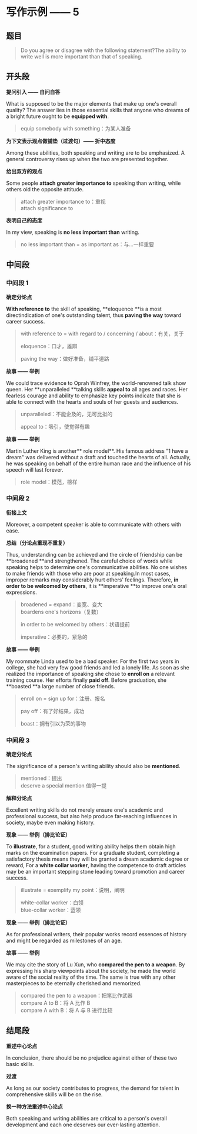 # 写作示例 —— 5

## 题目

> Do you agree or disagree with the following statement?The ability to write well is more important than that of speaking.

## 开头段

**提问引入 —— 自问自答**

What is supposed to be the major elements that make up one's overall quality? The answer lies in those essential skills that anyone who dreams of a bright future ought to be **equipped with**.

> equip somebody with something：为某人准备

**为下文表示观点做铺垫（过渡句）—— 折中态度**

Among these abilities, both speaking and writing are to be emphasized. A general controversy rises up when the two are presented together.

**给出双方的观点**

Some people **attach greater importance to** speaking than writing, while others old the opposite attitude.

> attach greater importance to：重视\
> attach significance to

**表明自己的态度**

In my view, speaking is **no less important than** writing.

> &#x20;no less important than = as important as：与...一样重要

## 中间段

### 中间段 1

**确定分论点**

**With reference to** the skill of speaking, **eloquence **is a most directindication of one's outstanding talent, thus **paving the way** toward career success.

> with reference to = with regard to / concerning / about：有关，关于
>
> eloquence：口才，雄辩
>
> paving the way：做好准备，铺平道路

**故事 —— 举例**

We could trace evidence to Oprah Winfrey, the world-renowned talk show queen. Her **unparalleled **talking skills **appeal to** all ages and races. Her fearless courage and ability to emphasize key points indicate that she is able to connect with the hearts and souls of her guests and audiences.

> unparalleled：不能企及的，无可比拟的
>
> appeal to：吸引，使觉得有趣

**故事 —— 举例**

Martin Luther King is another** role model**. His famous address "1 have a dream" was delivered without a draft and touched the hearts of all. Actually, he was speaking on behalf of the entire human race and the influence of his speech will last forever.

> role model：模范，榜样

### 中间段 2

**衔接上文**

Moreover, a competent speaker is able to communicate with others with ease.

**总结（分论点重现不重复）**

Thus, understanding can be achieved and the circle of friendship can be **broadened **and strengthened. The careful choice of words while speaking helps to determine one's communicative abilities. No one wishes to make friends with those who are poor at speaking.In most cases, improper remarks may considerably hurt others' feelings. Therefore, **in order to be welcomed by others**, it is **imperative **to improve one's oral expressions.

> broadened = expand：变宽、变大\
> boardens one's horizons（复数）
>
> in order to be welcomed by others：状语提前
>
> imperative：必要的，紧急的

**故事 —— 举例**

My roommate Linda used to be a bad speaker. For the first two years in college, she had very few good friends and led a lonely life. As soon as she realized the importance of speaking she chose to **enroll on** a relevant training course. Her efforts finally **paid off**. Before graduation, she **boasted **a large number of close friends.

> enroll on = sign up for：注册、报名
>
> pay off：有了好结果，成功
>
> boast：拥有引以为荣的事物

### 中间段 3

**确定分论点**

The significance of a person's writing ability should also be **mentioned**.

> mentioned：提出\
> deserve a special mention 值得一提

**解释分论点**

Excellent writing skills do not merely ensure one's academic and professional success, but also help produce far-reaching influences in society, maybe even making history.

**现象 —— 举例（排比论证）**

To **illustrate**, for a student, good writing ability helps them obtain high marks on the examination papers. For a graduate student, completing a satisfactory thesis means they will be granted a dream academic degree or reward, For a **white collar worker**, having the competence to draft articles may be an important stepping stone leading toward promotion and career success.

> illustrate = exemplify my point：说明，阐明
>
> white-collar worker：白领\
> blue-collar worker：蓝领

**现象 —— 举例（排比论证）**

As for professional writers, their popular works record essences of history and might be regarded as milestones of an age.

**故事 —— 举例**

We may cite the story of Lu Xun, who **compared the pen to a weapon**. By expressing his sharp viewpoints about the society, he made the world aware of the social reality of the time. The same is true with any other masterpieces to be eternally cherished and memorized.

> compared the pen to a weapon：把笔比作武器\
> compare A to B：将 A 比作 B\
> compare A with B：将 A 与 B 进行比较

## 结尾段

**重述中心论点**

In conclusion, there should be no prejudice against either of these two basic skills.

**过渡**

As long as our society contributes to progress, the demand for talent in comprehensive skills will be on the rise.

**换一种方法重述中心论点**

Both speaking and writing abilities are critical to a person's overall development and each one deserves our ever-lasting attention.
